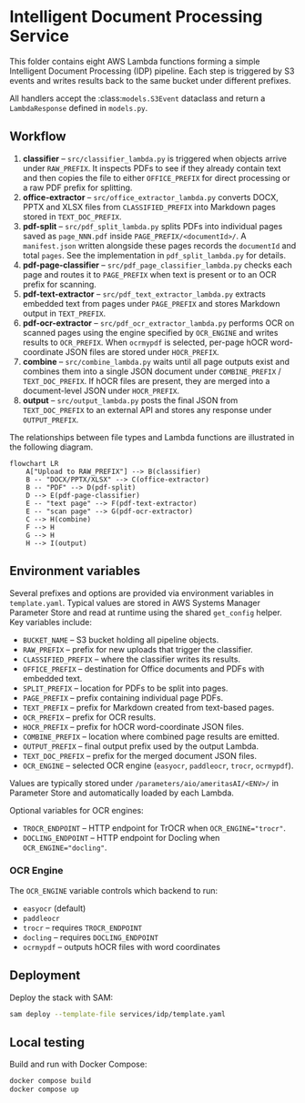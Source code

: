 # Intelligent Document Processing Service

This folder contains eight AWS Lambda functions forming a simple
Intelligent Document Processing (IDP) pipeline. Each step is triggered
by S3 events and writes results back to the same bucket under different
prefixes.

All handlers accept the :class:`models.S3Event` dataclass and return a
``LambdaResponse`` defined in ``models.py``.

## Workflow

1. **classifier** – `src/classifier_lambda.py` is triggered when objects
   arrive under `RAW_PREFIX`. It inspects PDFs to see if they already
   contain text and then copies the file to either `OFFICE_PREFIX` for
   direct processing or a raw PDF prefix for splitting.
2. **office-extractor** – `src/office_extractor_lambda.py` converts DOCX,
   PPTX and XLSX files from `CLASSIFIED_PREFIX` into Markdown pages
   stored in `TEXT_DOC_PREFIX`.
3. **pdf-split** – `src/pdf_split_lambda.py` splits PDFs into individual
   pages saved as `page_NNN.pdf` inside `PAGE_PREFIX/<documentId>/`. A
   `manifest.json` written alongside these pages records the
   `documentId` and total `pages`. See the implementation in
   `pdf_split_lambda.py` for details.
4. **pdf-page-classifier** – `src/pdf_page_classifier_lambda.py` checks
   each page and routes it to `PAGE_PREFIX` when text is present or to an
   OCR prefix for scanning.
5. **pdf-text-extractor** – `src/pdf_text_extractor_lambda.py` extracts
   embedded text from pages under `PAGE_PREFIX` and stores Markdown
   output in `TEXT_PREFIX`.
6. **pdf-ocr-extractor** – `src/pdf_ocr_extractor_lambda.py` performs OCR
   on scanned pages using the engine specified by `OCR_ENGINE` and writes
   results to `OCR_PREFIX`. When `ocrmypdf` is selected, per-page hOCR
   word-coordinate JSON files are stored under `HOCR_PREFIX`.
7. **combine** – `src/combine_lambda.py` waits until all page outputs
   exist and combines them into a single JSON document under
   `COMBINE_PREFIX` / `TEXT_DOC_PREFIX`. If hOCR files are present, they
   are merged into a document-level JSON under `HOCR_PREFIX`.
8. **output** – `src/output_lambda.py` posts the final JSON from
   `TEXT_DOC_PREFIX` to an external API and stores any response under
   `OUTPUT_PREFIX`.

The relationships between file types and Lambda functions are illustrated
in the following diagram.

```mermaid
flowchart LR
    A["Upload to RAW_PREFIX"] --> B(classifier)
    B -- "DOCX/PPTX/XLSX" --> C(office-extractor)
    B -- "PDF" --> D(pdf-split)
    D --> E(pdf-page-classifier)
    E -- "text page" --> F(pdf-text-extractor)
    E -- "scan page" --> G(pdf-ocr-extractor)
    C --> H(combine)
    F --> H
    G --> H
    H --> I(output)
```

## Environment variables

Several prefixes and options are provided via environment variables in
`template.yaml`. Typical values are stored in AWS Systems Manager
Parameter Store and read at runtime using the shared `get_config`
helper. Key variables include:

- `BUCKET_NAME` – S3 bucket holding all pipeline objects.
- `RAW_PREFIX` – prefix for new uploads that trigger the classifier.
- `CLASSIFIED_PREFIX` – where the classifier writes its results.
- `OFFICE_PREFIX` – destination for Office documents and PDFs with
  embedded text.
- `SPLIT_PREFIX` – location for PDFs to be split into pages.
- `PAGE_PREFIX` – prefix containing individual page PDFs.
- `TEXT_PREFIX` – prefix for Markdown created from text-based pages.
- `OCR_PREFIX` – prefix for OCR results.
- `HOCR_PREFIX` – prefix for hOCR word-coordinate JSON files.
- `COMBINE_PREFIX` – location where combined page results are emitted.
- `OUTPUT_PREFIX` – final output prefix used by the output Lambda.
- `TEXT_DOC_PREFIX` – prefix for the merged document JSON files.
- `OCR_ENGINE` – selected OCR engine (`easyocr`, `paddleocr`, `trocr`, `ocrmypdf`).

Values are typically stored under `/parameters/aio/ameritasAI/<ENV>/` in
Parameter Store and automatically loaded by each Lambda.

Optional variables for OCR engines:

- `TROCR_ENDPOINT` – HTTP endpoint for TrOCR when `OCR_ENGINE="trocr"`.
- `DOCLING_ENDPOINT` – HTTP endpoint for Docling when
  `OCR_ENGINE="docling"`.

### OCR Engine

The `OCR_ENGINE` variable controls which backend to run:

- `easyocr` (default)
- `paddleocr`
- `trocr` – requires `TROCR_ENDPOINT`
- `docling` – requires `DOCLING_ENDPOINT`
- `ocrmypdf` – outputs hOCR files with word coordinates

## Deployment

Deploy the stack with SAM:

```bash
sam deploy --template-file services/idp/template.yaml
```

## Local testing

Build and run with Docker Compose:

```bash
docker compose build
docker compose up
```

